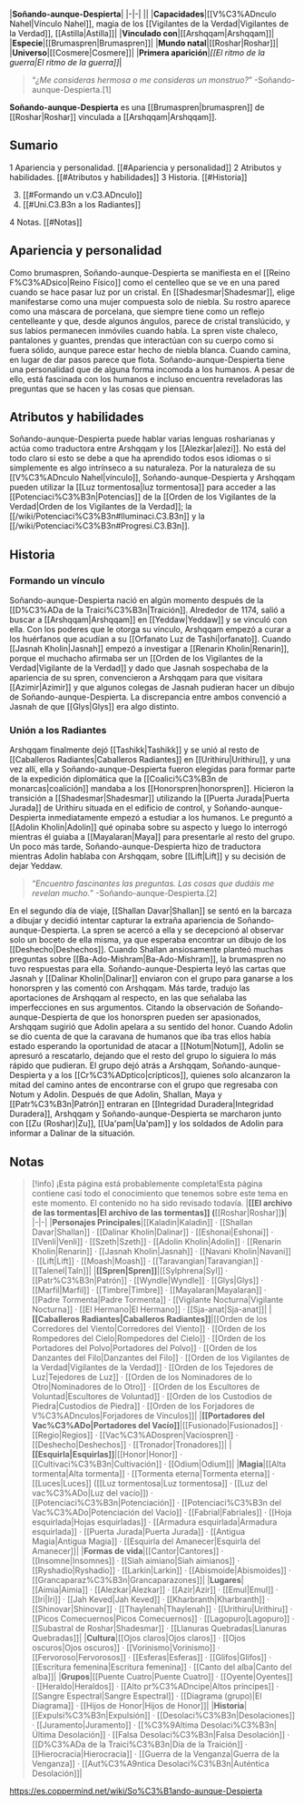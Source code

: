 

|**Soñando-aunque-Despierta**|
|-|-|
||
|**Capacidades**|[[V%C3%ADnculo Nahel\|Vínculo Nahel]], magia de los [[Vigilantes de la Verdad\|Vigilantes de la Verdad]], [[Astilla\|Astilla]]|
|**Vinculado con**|[[Arshqqam\|Arshqqam]]|
|**Especie**|[[Brumaspren\|Brumaspren]]|
|**Mundo natal**|[[Roshar\|Roshar]]|
|**Universo**|[[Cosmere\|Cosmere]]|
|**Primera aparición**|*[[El ritmo de la guerra\|El ritmo de la guerra]]*|

>“*¿Me consideras hermosa o me consideras un monstruo?*”
\-Soñando-aunque-Despierta.[1]


**Soñando-aunque-Despierta** es una [[Brumaspren\|brumaspren]] de [[Roshar\|Roshar]] vinculada a [[Arshqqam\|Arshqqam]].

## Sumario

1 Apariencia y personalidad. [[#Apariencia y personalidad]] 
2 Atributos y habilidades. [[#Atributos y habilidades]] 
3 Historia. [[#Historia]] 

3. [[#Formando un v.C3.ADnculo]] 
3. [[#Uni.C3.B3n a los Radiantes]] 


4 Notas. [[#Notas]] 


## Apariencia y personalidad
Como brumaspren, Soñando-aunque-Despierta se manifiesta en el [[Reino F%C3%ADsico\|Reino Físico]] como el centelleo que se ve en una pared cuando se hace pasar luz por un cristal. En [[Shadesmar\|Shadesmar]], elige manifestarse como una mujer compuesta solo de niebla. Su rostro aparece como una máscara de porcelana, que siempre tiene como un reflejo centelleante y que, desde algunos ángulos, parece de cristal translúcido, y sus labios permanecen inmóviles cuando habla. La spren viste chaleco, pantalones y guantes, prendas que interactúan con su cuerpo como si fuera sólido, aunque parece estar hecho de niebla blanca. Cuando camina, en lugar de dar pasos parece que flota.
Soñando-aunque-Despierta tiene una personalidad que de alguna forma incomoda a los humanos. A pesar de ello, está fascinada con los humanos e incluso encuentra reveladoras las preguntas que se hacen y las cosas que piensan.

## Atributos y habilidades
Soñando-aunque-Despierta puede hablar varias lenguas rosharianas y actúa como traductora entre Arshqqam y los [[Alezkar\|alezi]]. No está del todo claro si esto se debe a que ha aprendido todos esos idiomas o si simplemente es algo intrínseco a su naturaleza.
Por la naturaleza de su [[V%C3%ADnculo Nahel\|vínculo]], Soñando-aunque-Despierta y Arshqqam pueden utilizar la [[Luz tormentosa\|luz tormentosa]] para acceder a las [[Potenciaci%C3%B3n\|Potencias]] de la [[Orden de los Vigilantes de la Verdad\|Orden de los Vigilantes de la Verdad]]; la [[/wiki/Potenciaci%C3%B3n#Iluminaci.C3.B3n]] y la [[/wiki/Potenciaci%C3%B3n#Progresi.C3.B3n]].

## Historia
### Formando un vínculo
Soñando-aunque-Despierta nació en algún momento después de la [[D%C3%ADa de la Traici%C3%B3n\|Traición]]. Alrededor de 1174, salió a buscar a [[Arshqqam\|Arshqqam]] en [[Yeddaw\|Yeddaw]] y se vinculó con ella. Con los poderes que le otorga su vínculo, Arshqqam empezó a curar a los huérfanos que acudían a su [[Orfanato Luz de Tashi\|orfanato]].
Cuando [[Jasnah Kholin\|Jasnah]] empezó a investigar a [[Renarin Kholin\|Renarin]], porque el muchacho afirmaba ser un [[Orden de los Vigilantes de la Verdad\|Vigilante de la Verdad]] y dado que Jasnah sospechaba de la apariencia de su spren, convencieron a Arshqqam para que visitara [[Azimir\|Azimir]] y que algunos colegas de Jasnah pudieran hacer un dibujo de Soñando-aunque-Despierta. La discrepancia entre ambos convenció a Jasnah de que [[Glys\|Glys]] era algo distinto.

### Unión a los Radiantes
Arshqqam finalmente dejó [[Tashikk\|Tashikk]] y se unió al resto de [[Caballeros Radiantes\|Caballeros Radiantes]] en [[Urithiru\|Urithiru]], y una vez allí, ella y Soñando-aunque-Despierta fueron elegidas para formar parte de la expedición diplomática que la [[Coalici%C3%B3n de monarcas\|coalición]] mandaba a los [[Honorspren\|honorspren]]. Hicieron la transición a [[Shadesmar\|Shadesmar]] utilizando la [[Puerta Jurada\|Puerta Jurada]] de Urithiru situada en el edificio de control, y Soñando-aunque-Despierta inmediatamente empezó a estudiar a los humanos. Le preguntó a [[Adolin Kholin\|Adolin]] qué opinaba sobre su aspecto y luego lo interrogó mientras él guiaba a [[Mayalaran\|Maya]] para presentarle al resto del grupo. Un poco más tarde, Soñando-aunque-Despierta hizo de traductora mientras Adolin hablaba con Arshqqam, sobre [[Lift\|Lift]] y su decisión de dejar Yeddaw.

>“*Encuentro fascinantes las preguntas. Las cosas que dudáis me revelan mucho.*”
\-Soñando-aunque-Despierta.[2]

En el segundo día de viaje, [[Shallan Davar\|Shallan]] se sentó en la barcaza a dibujar y decidió intentar capturar la extraña apariencia de Soñando-aunque-Despierta. La spren se acercó a ella y se decepcionó al observar solo un boceto de ella misma, ya que esperaba encontrar un dibujo de los [[Deshecho\|Deshechos]]. Cuando Shallan ansiosamente planteó muchas preguntas sobre [[Ba-Ado-Mishram\|Ba-Ado-Mishram]], la brumaspren no tuvo respuestas para ella.
Soñando-aunque-Despierta leyó las cartas que Jasnah y [[Dalinar Kholin\|Dalinar]] enviaron con el grupo para ganarse a los honorspren y las comentó con Arshqqam. Más tarde, tradujo las aportaciones de Arshqqam al respecto, en las que señalaba las imperfecciones en sus argumentos. Citando la observación de Soñando-aunque-Despierta de que los honorspren pueden ser apasionados, Arshqqam sugirió que Adolin apelara a su sentido del honor.
Cuando Adolin se dio cuenta de que la caravana de humanos que iba tras ellos había estado esperando la oportunidad de atacar a [[Notum\|Notum]], Adolin se apresuró a rescatarlo, dejando que el resto del grupo lo siguiera lo más rápido que pudieran. El grupo dejó atrás a Arshqqam, Soñando-aunque-Despierta y a los [[Cr%C3%ADptico\|crípticos]], quienes solo alcanzaron la mitad del camino antes de encontrarse con el grupo que regresaba con Notum y Adolin.
Después de que Adolin, Shallan, Maya y [[Patr%C3%B3n\|Patrón]] entraran en [[Integridad Duradera\|Integridad Duradera]], Arshqqam y Soñando-aunque-Despierta se marcharon junto con [[Zu (Roshar)\|Zu]], [[Ua'pam\|Ua'pam]] y los soldados de Adolin para informar a Dalinar de la situación.

## Notas

> [!info] ¡Esta página está probablemente completa!Esta página contiene casi todo el conocimiento que tenemos sobre este tema en este momento.
El contenido no ha sido revisado todavía.
|**[[El archivo de las tormentas\|El archivo de las tormentas]] (**[[Roshar\|Roshar]]**)**|
|-|-|
|**Personajes Principales**|[[Kaladin\|Kaladin]] · [[Shallan Davar\|Shallan]] · [[Dalinar Kholin\|Dalinar]] · [[Eshonai\|Eshonai]] · [[Venli\|Venli]] · [[Szeth\|Szeth]] · [[Adolin Kholin\|Adolin]] · [[Renarin Kholin\|Renarin]] · [[Jasnah Kholin\|Jasnah]] · [[Navani Kholin\|Navani]] · [[Lift\|Lift]] · [[Moash\|Moash]] · [[Taravangian\|Taravangian]] · [[Talenel\|Taln]]|
|**[[Spren\|Spren]]**|[[Sylphrena\|Syl]] · [[Patr%C3%B3n\|Patrón]] · [[Wyndle\|Wyndle]] · [[Glys\|Glys]] · [[Marfil\|Marfil]] · [[Timbre\|Timbre]] · [[Mayalaran\|Mayalaran]] · [[Padre Tormenta\|Padre Tormenta]] · [[Vigilante Nocturna\|Vigilante Nocturna]] · [[El Hermano\|El Hermano]] · [[Sja-anat\|Sja-anat]]|
|**[[Caballeros Radiantes\|Caballeros Radiantes]]**|[[Orden de los Corredores del Viento\|Corredores del Viento]] · [[Orden de los Rompedores del Cielo\|Rompedores del Cielo]] · [[Orden de los Portadores del Polvo\|Portadores del Polvo]] · [[Orden de los Danzantes del Filo\|Danzantes del Filo]] · [[Orden de los Vigilantes de la Verdad\|Vigilantes de la Verdad]] · [[Orden de los Tejedores de Luz\|Tejedores de Luz]] · [[Orden de los Nominadores de lo Otro\|Nominadores de lo Otro]] · [[Orden de los Escultores de Voluntad\|Escultores de Voluntad]] · [[Orden de los Custodios de Piedra\|Custodios de Piedra]] · [[Orden de los Forjadores de V%C3%ADnculos\|Forjadores de Vínculos]]|
|**[[Portadores del Vac%C3%ADo\|Portadores del Vacío]]**|[[Fusionado\|Fusionados]] · [[Regio\|Regios]] · [[Vac%C3%ADospren\|Vacíospren]] · [[Deshecho\|Deshechos]] · [[Tronador\|Tronadores]]|
|**[[Esquirla\|Esquirlas]]**|[[Honor\|Honor]] · [[Cultivaci%C3%B3n\|Cultivación]] · [[Odium\|Odium]]|
|**Magia**|[[Alta tormenta\|Alta tormenta]] · [[Tormenta eterna\|Tormenta eterna]] · [[Luces\|Luces]] ([[Luz tormentosa\|Luz tormentosa]] · [[Luz del vac%C3%ADo\|Luz del vacío]]) · [[Potenciaci%C3%B3n\|Potenciación]] · [[Potenciaci%C3%B3n del Vac%C3%ADo\|Potenciación del Vacío]] · [[Fabrial\|Fabriales]] · [[Hoja esquirlada\|Hojas esquirladas]] · [[Armadura esquirlada\|Armadura esquirlada]] · [[Puerta Jurada\|Puerta Jurada]] · [[Antigua Magia\|Antigua Magia]] · [[Esquirla del Amanecer\|Esquirla del Amanecer]]|
|**Formas de vida**|[[Cantor\|Cantores]] · [[Insomne\|Insomnes]] · [[Siah aimiano\|Siah aimianos]] · [[Ryshadio\|Ryshadio]] · [[Larkin\|Larkin]] · [[Abismoide\|Abismoides]] · [[Grancaparaz%C3%B3n\|Grancaparazones]]|
|**Lugares**|[[Aimia\|Aimia]] · [[Alezkar\|Alezkar]] · [[Azir\|Azir]] · [[Emul\|Emul]] · [[Iri\|Iri]] · [[Jah Keved\|Jah Keved]] · [[Kharbranth\|Kharbranth]] · [[Shinovar\|Shinovar]] · [[Thaylenah\|Thaylenah]] · [[Urithiru\|Urithiru]] · [[Picos Comecuernos\|Picos Comecuernos]] · [[Lagopuro\|Lagopuro]] · [[Subastral de Roshar\|Shadesmar]] · [[Llanuras Quebradas\|Llanuras Quebradas]]|
|**Cultura**|[[Ojos claros\|Ojos claros]] · [[Ojos oscuros\|Ojos oscuros]] · [[Vorinismo\|Vorinismo]] · [[Fervoroso\|Fervorosos]] · [[Esferas\|Esferas]] · [[Glifos\|Glifos]] · [[Escritura femenina\|Escritura femenina]] · [[Canto del alba\|Canto del alba]]|
|**Grupos**|[[Puente Cuatro\|Puente Cuatro]] · [[Oyente\|Oyentes]] · [[Heraldo\|Heraldos]] · [[Alto pr%C3%ADncipe\|Altos príncipes]] · [[Sangre Espectral\|Sangre Espectral]] · [[Diagrama (grupo)\|El Diagrama]] · [[Hijos de Honor\|Hijos de Honor]]|
|**Historia**|[[Expulsi%C3%B3n\|Expulsión]] · [[Desolaci%C3%B3n\|Desolaciones]] · [[Juramento\|Juramento]] · [[%C3%9Altima Desolaci%C3%B3n\|Última Desolación]] · [[Falsa Desolaci%C3%B3n\|Falsa Desolación]] · [[D%C3%ADa de la Traici%C3%B3n\|Día de la Traición]] · [[Hierocracia\|Hierocracia]] · [[Guerra de la Venganza\|Guerra de la Venganza]] · [[Aut%C3%A9ntica Desolaci%C3%B3n\|Auténtica Desolación]]|



https://es.coppermind.net/wiki/So%C3%B1ando-aunque-Despierta